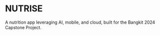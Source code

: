 # NUTRISE
 A nutrition app leveraging AI, mobile, and cloud, built for the Bangkit 2024 Capstone Project.
